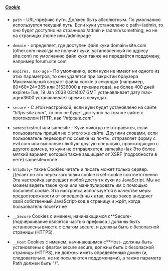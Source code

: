 ##### [Cookie](https://developer.mozilla.org/ru/docs/Web/HTTP/Headers/Set-Cookie)

- `path` - URL-префикс пути. Должен быть абсолютным. По умолчанию используется текущий путь.
  Если куки установлено с path=/admin, то оно будет доступно на страницах /admin и /admin/something,
  но не на страницах /home или /adminpage

- `domain` - определяет, где доступен файл куки
  domain=site.com (other.com никогда не получит куки, установленный по адресу site.com)
  по умолчанию файл куки также не передаётся поддомену, например forum.site.com

- `expires, max-age` - По умолчанию, если куки не имеют ни одного из этих параметров,
  то они удалятся при закрытии браузера
  Максимальный возраст файла cookie в секундах (например, 60\*60\*24\*365 или 31536000 в течение года), не более 400 дней
  expires=Tue, 19 Jan 2038 03:14:07 GMT устанавливает дату
  max-age=3600 устанавливает время в секундах

- `secure` - С этой настройкой, если куки будет установлено на сайте _"https:site.com"_,
  то оно не будет доступно на том же сайте с протоколом HTTP, как _"http:site.com"_.

- `samesite`strict или samesite - Куки никогда не отправятся, если пользователь пришёл не с этого же сайта.
  Другими словами, если пользователь переходит по ссылке из почты, отправляет форму с evil.com или
  выполняет любую другую операцию, происходящую с другого домена, то куки не отправляется.
  samesite=lax Это более мягкий вариант, который также защищает от XSRF (подробности в нете)
  samesite=none

- `httpOnly`- такие Cookies читать и писать может только сервер. Делает он это через заголовки cookie и set-cookie соответственно
  Эта настройка запрещает любой доступ к куки из JavaScript. Мы не можем видеть такое куки или манипулировать им с помощью document.cookie.
  Эта настройка используется в качестве меры предосторожности от определённых атак, когда хакер внедряет свой собственный JavaScript-код
  в страницу и ждёт, когда пользователь посетит её

- `__Secure` Cookies с именем, начинающимся с\*\*Secure- (подчёркивание является частью префикса )
  должны быть установлены вместе с флагом secure, и должны быть с безопасной страницы (HTTPS).
- `__Host`
  Cookies с именем, начинающимся с\*\*Host- должны быть установлены с флагом secure secure,
  должны быть с безопасной страницы (HTTPS), не должны иметь определённый домен
  (и, следовательно, не не посылаются поддоменами), а также параметр Path должен быть "/".

